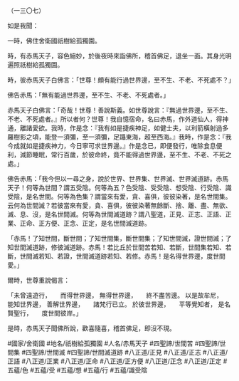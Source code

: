 （一三〇七）

如是我聞：

一時，佛住舍衛國祇樹給孤獨園。

時，有赤馬天子，容色絕妙，於後夜時來詣佛所，稽首佛足，退坐一面。其身光明遍照祇樹給孤獨園。

時，彼赤馬天子白佛言：「世尊！頗有能行過世界邊，至不生、不老、不死處不？」

佛告赤馬：「無有能過世界邊，至不生、不老、不死處者。」

赤馬天子白佛言：「奇哉！世尊！善說斯義。如世尊說言：『無過世界邊，至不生、不老、不死處者。』所以者何？世尊！我自憶宿命，名曰赤馬，作外道仙人，得神通，離諸愛欲。我時，作是念：『我有如是捷疾神足，如健士夫，以利箭橫射過多羅樹影之頃，能登一須彌，至一須彌，足躡東海，超至西海。』我時，作是念：『我今成就如是捷疾神力，今日寧可求世界邊。』作是念已，即便發行，唯除食息便利，減節睡眠，常行百歲，於彼命終，竟不能得過世界邊，至不生、不老、不死之處。」

佛告赤馬：「我今但以一尋之身，說於世界、世界集、世界滅、世界滅道跡。赤馬天子！何等為世間？謂五受陰。何等為五？色受陰、受受陰、想受陰、行受陰、識受陰，是名世間。何等為色集？謂當來有愛，貪、喜俱，彼彼染著，是名世間集。云何為世間滅？若彼當來有愛，貪、喜俱，彼彼染著無餘斷、捨、離、盡、無欲、滅、息、沒，是名世間滅。何等為世間滅道跡？謂八聖道，正見、正志、正語、正業、正命、正方便、正念、正定，是名世間滅道跡。

「赤馬！了知世間，斷世間；了知世間集，斷世間集；了知世間滅，證世間滅；了知世間滅道跡，修彼滅道跡。赤馬！若比丘於世間苦若知、若斷，世間集若知、若斷，世間滅若知、若證，世間滅道跡若知、若修。赤馬！是名得世界邊，度世間愛。」

爾時，世尊重說偈言：

「未曾遠遊行，　　而得世界邊，
無得世界邊，　　終不盡苦邊。
以是故牟尼，　　能知世界邊，
善解世界邊，　　諸梵行已立。
於彼世界邊，　　平等覺知者，
是名賢聖行，　　度世間彼岸。」

是時，赤馬天子聞佛所說，歡喜隨喜，稽首佛足，即沒不現。

#國家/舍衛國
#地名/祇樹給孤獨園
#人名/赤馬天子
#四聖諦/世間苦
#四聖諦/世間集
#四聖諦/世間滅
#四聖諦/世間滅道跡
#八正道/正見
#八正道/正志
#八正道/正語
#八正道/正業
#八正道/正命
#八正道/正方便
#八正道/正念
#八正道/正定
#五蘊/色
#五蘊/受
#五蘊/想
#五蘊/行
#五蘊/識受陰
